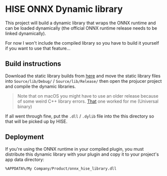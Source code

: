 # HISE ONNX Dynamic library

This project will build a dynamic library that wraps the ONNX runtime and can be loaded dynamically (the official ONNX runtime release needs to be linked dynamically).

For now I won't include the compiled library so you have to build it yourself if you want to use that feature...

## Build instructions

Download the static library builds from [here](https://github.com/csukuangfj/onnxruntime-libs/releases) and move the static library files into `Source/lib/Debug/` / `Source/lib/Release/` then open the projucer project and compile the dynamic libraries.

> Note that on macOS you might have to use an older release because of some weird C++ library errors. [That](https://github.com/csukuangfj/onnxruntime-libs/releases/download/v1.17.3/onnxruntime-osx-universal2-static_lib-1.17.3.zip) one worked for me (Universal binary)

If all went through fine, put the `.dll` / `.dylib` file into the this directory so that will be picked up by HISE.

## Deployment

If you're using the ONNX runtime in your compiled plugin, you must distribute this dynamic library with your plugin and copy it to your project's app data directory:

```
%APPDATA%/My Company/Product/onnx_hise_library.dll
```